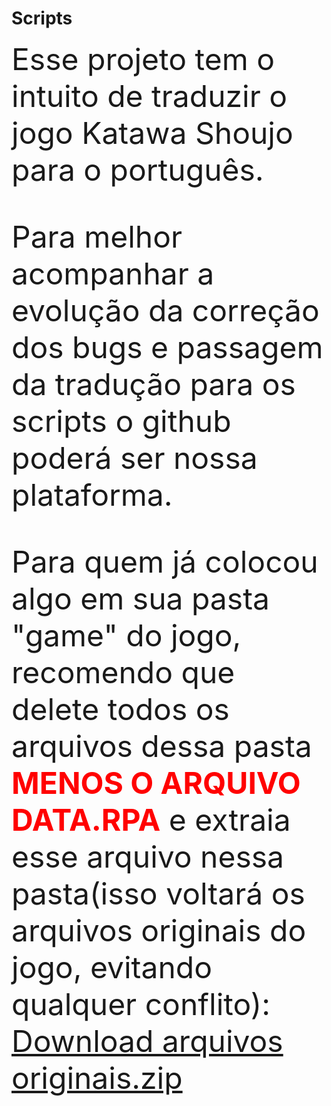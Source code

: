 <h1>Scripts</h1>
<font size="12">Esse projeto tem o intuito de traduzir o jogo Katawa Shoujo para o português.<br>

Para melhor acompanhar a evolução da correção dos bugs e passagem da tradução para os scripts o github poderá ser nossa plataforma.<br>

Para quem já colocou algo em sua pasta "game" do jogo, recomendo que delete todos os arquivos dessa pasta <font color=red><b>MENOS O ARQUIVO DATA.RPA</b></font> e extraia esse arquivo nessa pasta(isso voltará os arquivos originais do jogo, evitando qualquer conflito):<br>
<a href="http://www.mediafire.com/?2e09ggkah07hxui">Download arquivos originais.zip</a><br>
<br>



</font>
